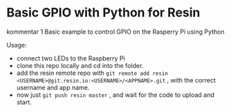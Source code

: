 # Basic GPIO with Python for Resin
kommentar 1
Basic example to control GPIO on the Rasperry Pi using Python

Usage:

* connect two LEDs to the Raspberry Pi
* clone this repo locally and cd into the folder.
* add the resin remote repo with `git remote add resin <USERNAME>@git.resin.io:<USERNAME>/<APPNAME>.git` , with the correct username and app name.
* now just `git push resin master` , and wait for the code to upload and start.
